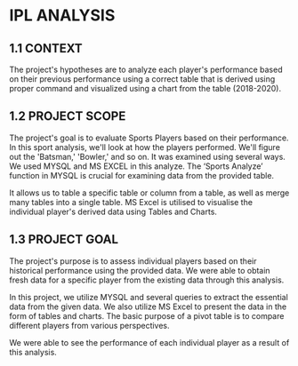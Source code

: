 # IPL ANALYSIS

## 1.1	CONTEXT

The project's hypotheses are to analyze each player's performance based on their previous performance using a correct table that is derived using proper command and visualized using a chart from the table (2018-2020).
  
    
## 1.2 PROJECT SCOPE

The project's goal is to evaluate Sports Players based on their performance. 
In this sport analysis, we'll look at how the players performed. We'll figure out the 'Batsman,' 'Bowler,' and so on. 
It was examined using several ways. We used MYSQL and MS EXCEL in this analyze. The ‘Sports Analyze’ function in MYSQL is crucial for examining data from the provided table. 

It allows us to table a specific table or column from a table, as well as merge many tables into a single table. MS Excel is utilised to visualise the individual player's derived data using Tables and Charts.


## 1.3 PROJECT GOAL

The project's purpose is to assess individual players based on their historical performance using the provided data. 
We were able to obtain fresh data for a specific player from the existing data through this analysis. 

In this project, we utilize MYSQL and several queries to extract the essential data from the given data. 
We also utilize MS Excel to present the data in the form of tables and charts. The basic purpose of a pivot table is to compare different players from various perspectives. 

We were able to see the performance of each individual player as a result of this analysis.
